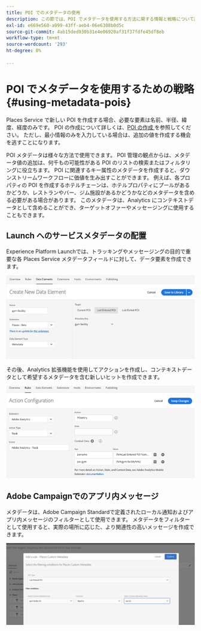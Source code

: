 ```yaml
---
title: POI でのメタデータの使用
description: この節では、POI でメタデータを使用する方法に関する情報と戦略について説明します。
exl-id: e669e560-a999-43ff-aeb4-06e6308b0d5c
source-git-commit: 4ab15ded930b31e4e06920af31f37fdfe45df8eb
workflow-type: tm+mt
source-wordcount: '293'
ht-degree: 0%

---
```


# POI でメタデータを使用するための戦略 {#using-metadata-pois}

Places Service で新しい POI を作成する場合、必要な要素は名前、半径、緯度、経度のみです。 POI の作成について詳しくは、[POI の作成 ](/help/poi-mgmt-ui/create-a-poi-ui.md) を参照してください。 ただし、最小情報のみを入力している場合は、追加の値を作成する機会を逃すことになります。

POI メタデータは様々な方法で使用できます。 POI 管理の観点からは、メタデータ値の追加は、何千もの可能性がある POI のリストの検索またはフィルタリングに役立ちます。 POI に関連するキー属性のメタデータを作成すると、ダウンストリームワークフローに価値を生み出すことができます。 例えば、各プロパティの POI を作成するホテルチェーンは、ホテルプロパティにプールがあるかどうか、レストランやバー、ジム施設があるかどうかなどのメタデータを含める必要がある場合があります。 このメタデータは、Analytics にコンテキストデータとして含めることができ、ターゲットオファーやメッセージングに使用することもできます。

## Launch へのサービスメタデータの配置

Experience Platform Launchでは、トラッキングやメッセージングの目的で重要な各 Places Service メタデータフィールドに対して、データ要素を作成できます。

![ 体育館のデータ要素 ](/help/assets/gymfacility.png)

その後、Analytics 拡張機能を使用してアクションを作成し、コンテキストデータとして希望するメタデータを含む新しいヒットを作成できます。

![ 体育館施設におけるアクション ](/help/assets/Analytics-gym.png)

## Adobe Campaignでのアプリ内メッセージ

メタデータは、Adobe Campaign Standardで定義されたローカル通知およびアプリ内メッセージのフィルターとして使用できます。 メタデータをフィルターとして使用すると、実際の場所に応じた、より関連性の高いメッセージを作成できます。

![ACS でのローカル通知およびアプリ内メッセージのフィルタリング ](/help/assets/ACS_gym_metadata.png)
